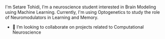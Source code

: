 ### 

I'm Setare Tohidi, I'm a neuroscience student interested in Brain Modeling using Machine Learning. 
Currently, I'm using Optogenetics to study the role of Neuromodulators in Learning and Memory.

- 👯 I’m looking to collaborate on projects related to Computational Neuroscience


<!--
**httpseee/httpseee** is a ✨ _special_ ✨ repository because its `README.md` (this file) appears on your GitHub profile.

